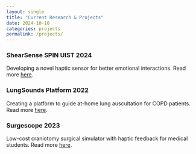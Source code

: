 ```yaml
---
layout: single
title: "Current Research & Projects"
date: 2024-10-10
categories: projects
permalink: /projects/
---
```


### ShearSense SPIN UIST 2024
Developing a novel haptic sensor for better emotional interactions. Read more [here](/publication/2024-10-14-shearsense/).

### LungSounds Platform 2022
Creating a platform to guide at-home lung auscultation for COPD patients. Read more [here](/projects/2024-10-11-lungsounds-platform/).

### Surgescope 2023
Low-cost craniotomy surgical simulator with haptic feedback for medical students. Read more [here](/projects/2024-10-12-surgescope/).

